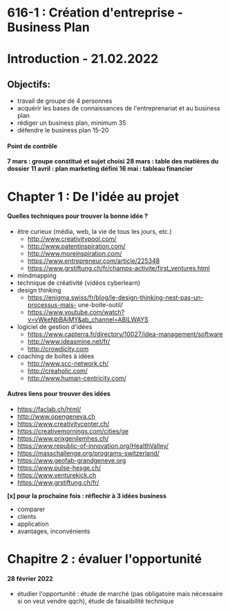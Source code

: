 # 616-1 : Création d'entreprise - Business Plan

# Introduction - 21.02.2022
## Objectifs:
- travail de groupe de 4 personnes
- acquérir les bases de connaissances de l'entreprenariat et au business plan
- rédiger un business plan, minimum 35
- défendre le business plan 15-20

#### Point de contrôle
**7 mars : groupe constitué et sujet choisi**
**28 mars : table des matières du dossier**
**11 avril : plan marketing défini**
**16 mai : tableau financier**

# Chapter 1 : De l'idée au projet
#### Quelles techniques pour trouver la bonne idée ?
- être curieux (média, web, la vie de tous les jours, etc.)
  - http://www.creativitypool.com/
  - http://www.patentinspiration.com/
  - http://www.moreinspiration.com/
  - https://www.entrepreneur.com/article/225348
  - https://www.grstiftung.ch/fr/champs-activite/first_ventures.html
- mindmapping
- technique de créativité (vidéos cyberlearn)
- design thinking
  - https://enigma.swiss/fr/blog/le-design-thinking-nest-pas-un-processus-mais-
une-boite-outil/
  - https://www.youtube.com/watch?v=yWkeNbBAiMY&ab_channel=ABILWAYS
- logiciel de gestion d'idées
  - https://www.capterra.fr/directory/10027/idea-management/software
  - http://www.ideasmine.net/fr/
  - http://crowdicity.com
- coaching de boîtes à idées
  - http://www.scc-network.ch/
  - http://creaholic.com/
  - http://www.human-centricity.com/
#### Autres liens pour trouver des idées
- https://faclab.ch/html/
- http://www.opengeneva.ch
- https://www.creativitycenter.ch/
- https://creativemornings.com/cities/ge
- https://www.prixgenilemhes.ch/
- https://www.republic-of-innovation.org/HealthValley/
- https://masschallenge.org/programs-switzerland/
- https://www.geofab-grandgeneve.org
- https://www.pulse-hesge.ch/
- https://www.venturekick.ch
- https://www.grstiftung.ch/fr/

**[x] pour la prochaine fois : réflechir à 3 idées business**
- comparer
- clients
- application
- avantages, inconvénients

# Chapitre 2 : évaluer l'opportunité
#### 28 février 2022
- étudier l'opportunité : étude de marché (pas obligatoire mais nécessaire si on veut vendre qqch), étude de faisaibilité technique

